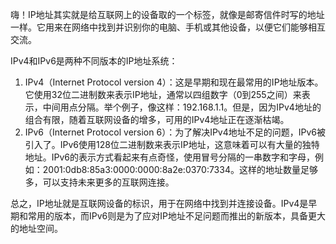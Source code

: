嗨！IP地址其实就是给互联网上的设备取的一个标签，就像是邮寄信件时写的地址一样。它用来在网络中找到并识别你的电脑、手机或其他设备，以便它们能够相互交流。

IPv4和IPv6是两种不同版本的IP地址系统：

1. IPv4（Internet Protocol version 4）：这是早期和现在最常用的IP地址版本。它使用32位二进制数来表示IP地址，通常以四组数字（0到255之间）来表示，中间用点分隔。举个例子，像这样：192.168.1.1。但是，因为IPv4地址的组合有限，随着互联网设备的增多，可用的IPv4地址正在逐渐枯竭。
2. IPv6（Internet Protocol version 6）：为了解决IPv4地址不足的问题，IPv6被引入了。IPv6使用128位二进制数来表示IP地址，这意味着可以有大量的独特地址。IPv6的表示方式看起来有点奇怪，使用冒号分隔的一串数字和字母，例如：2001:0db8:85a3:0000:0000:8a2e:0370:7334。这样的地址数量足够多，可以支持未来更多的互联网连接。

总之，IP地址就是互联网设备的标识，用于在网络中找到并连接设备。IPv4是早期和常用的版本，而IPv6则是为了应对IP地址不足问题而推出的新版本，具备更大的地址空间。
